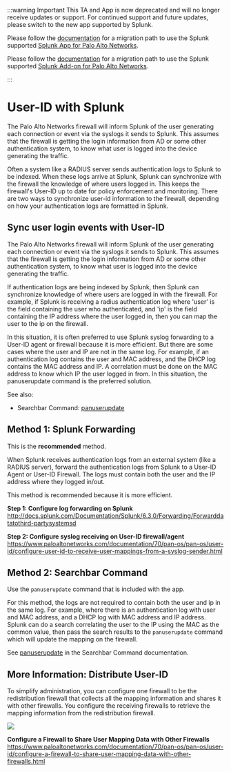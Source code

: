 :::warning Important
This TA and App is now deprecated and will no longer receive updates or support. For continued support and future updates, please switch to the new app supported by Splunk.

Please follow the [documentation](https://splunk.github.io/splunk-app-for-palo-alto-networks/Installationoverview/) for a migration path to use the Splunk supported
[Splunk App for Palo Alto Networks](https://splunkbase.splunk.com/app/7505).

Please follow the [documentation](https://splunk.github.io/splunk-add-on-for-palo-alto-networks/MigrationPaths/) for a migration path to use the Splunk supported [Splunk Add-on for Palo Alto Networks](https://splunkbase.splunk.com/app/7523).

:::

User-ID with Splunk
===================

The Palo Alto Networks firewall will inform Splunk of the user generating each connection or event via the syslogs it sends to Splunk. This assumes that the firewall is getting the login information from AD or some other authentication system, to know what user is logged into the device generating the traffic.

Often a system like a RADIUS server sends authentication logs to Splunk to be indexed. When these logs arrive at Splunk, Splunk can synchronize with the firewall the knowledge of where users logged in. This keeps the firewall's User-ID up to date for policy enforcement and monitoring. There are two ways to synchronize user-id information to the firewall, depending on how your authentication logs are formatted in Splunk.

Sync user login events with User-ID
-----------------------------------

The Palo Alto Networks firewall will inform Splunk of the user generating each connection or event via the syslogs it sends to Splunk. This assumes that the firewall is getting the login information from AD or some other authentication system, to know what user is logged into the device generating the traffic.

If authentication logs are being indexed by Splunk, then Splunk can synchronize knowledge of where users are logged in with the firewall. For example, if Splunk is receiving a radius authentication log where 'user' is the field containing the user who authenticated, and 'ip' is the field containing the IP address where the user logged in, then you can map the user to the ip on the firewall.

In this situation, it is often preferred to use Splunk syslog forwarding to a User-ID agent or firewall because it is more efficient. But there are some cases where the user and IP are not in the same log. For example, if an authentication log contains the user and MAC address, and the DHCP log contains the MAC address and IP. A correlation must be done on the MAC address to know which IP the user logged in from. In this situation, the panuserupdate command is the preferred solution.

See also:  
-   Searchbar Command: [panuserupdate](../commands#panuserupdate)

Method 1: Splunk Forwarding
---------------------------

This is the **recommended** method.

When Splunk receives authentication logs from an external system (like a RADIUS server), forward the authentication logs from Splunk to a User-ID Agent or User-ID Firewall. The logs must contain both the user and the IP address where they logged in/out.

This method is recommended because it is more efficient.

**Step 1: Configure log forwarding on Splunk** <http://docs.splunk.com/Documentation/Splunk/6.3.0/Forwarding/Forwarddatatothird-partysystemsd>

**Step 2: Configure syslog receiving on User-ID firewall/agent** <https://www.paloaltonetworks.com/documentation/70/pan-os/pan-os/user-id/configure-user-id-to-receive-user-mappings-from-a-syslog-sender.html>

Method 2: Searchbar Command
---------------------------

Use the `panuserupdate` command that is included with the app.

For this method, the logs are not required to contain both the user and ip in the same log. For example, where there is an authentication log with user and MAC address, and a DHCP log with MAC address and IP address. Splunk can do a search correlating the user to the IP using the MAC as the common value, then pass the search results to the `panuserupdate` command which will update the mapping on the firewall.

See [panuserupdate](../commands#panuserupdate) in the Searchbar Command documentation.

More Information: Distribute User-ID
------------------

To simplify administration, you can configure one firewall to be the redistribution firewall that collects all the mapping information and shares it with other firewalls. You configure the receiving firewalls to retrieve the mapping information from the redistribution firewall.

![](/splunk/img/userid_distribution.png)

**Configure a Firewall to Share User Mapping Data with Other Firewalls** <https://www.paloaltonetworks.com/documentation/70/pan-os/pan-os/user-id/configure-a-firewall-to-share-user-mapping-data-with-other-firewalls.html>